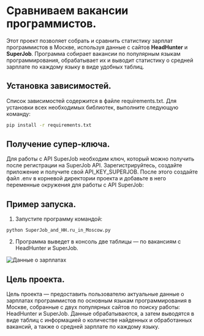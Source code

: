# Сравниваем вакансии программистов.

Этот проект позволяет собрать и сравнить статистику зарплат программистов в Москве, используя данные с сайтов **HeadHunter** и **SuperJob**. Программа собирает вакансии по популярным языкам программирования, обрабатывает их и выводит статистику о средней зарплате по каждому языку в виде удобных таблиц.

## Установка зависимостей.

Список зависимостей содержится в файле requirements.txt. Для установки всех необходимых библиотек, выполните следующую команду:

```bash
pip install -r requirements.txt
```

## Получение супер-ключа.

Для работы с API SuperJob необходим ключ, который можно получить после регистрации на SuperJob API. Зарегистрируйтесь, создайте приложение и получите свой API_KEY_SUPERJOB. После этого cоздайте файл .env в корневой директории проекта и добавьте в него переменные окружения для работы с API SuperJob:

## Пример запуска.

1. Запустите программу командой:
```
python SuperJob_and_HH.ru_in_Moscow.py
```

2. Программа выведет в консоль две таблицы — по вакансиям с HeadHunter и SuperJob.

![Данные о зарплатах ](https://i.postimg.cc/fbtqsMV6/image.jpg)


## Цель проекта.

Цель проекта — предоставить пользователю актуальные данные о зарплатах программистов по основным языкам программирования в Москве, собранные с двух популярных сайтов по поиску работы: HeadHunter и SuperJob. Данные обрабатываются, а затем выводятся в виде таблиц с информацией о количестве найденных и обработанных вакансий, а также о средней зарплате по каждому языку.




